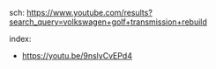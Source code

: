 sch: https://www.youtube.com/results?search_query=volkswagen+golf+transmission+rebuild

index:
- https://youtu.be/9nslyCvEPd4
